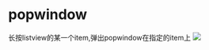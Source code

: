 # popwindow
长按listview的某一个item,弹出popwindow在指定的item上
![](https://github.com/lixiaoming0314/popwindow/desc.png)  
